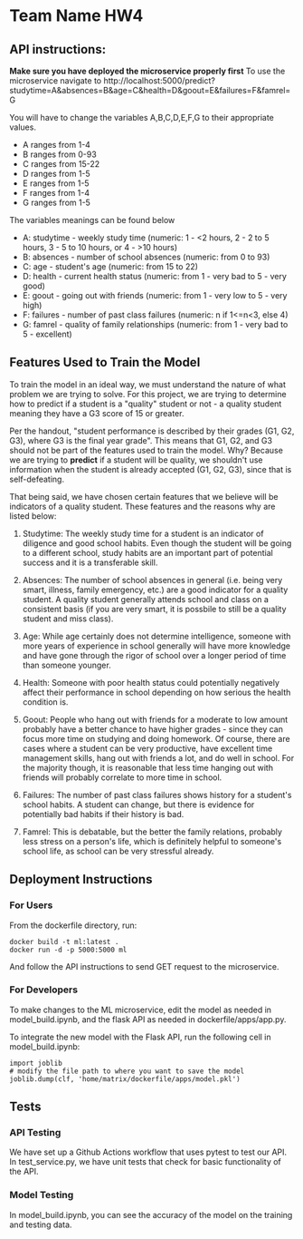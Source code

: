 # Team Name HW4

## API instructions:

**Make sure you have deployed the microservice properly first**
To use the microservice navigate to http://localhost:5000/predict?studytime=A&absences=B&age=C&health=D&goout=E&failures=F&famrel=G

You will have to change the variables A,B,C,D,E,F,G to their appropriate values.

- A ranges from 1-4
- B ranges from 0-93
- C ranges from 15-22
- D ranges from 1-5
- E ranges from 1-5
- F ranges from 1-4
- G ranges from 1-5

The variables meanings can be found below

- A: studytime - weekly study time (numeric: 1 - <2 hours, 2 - 2 to 5 hours, 3 - 5 to 10 hours, or 4 - >10 hours)
- B: absences - number of school absences (numeric: from 0 to 93)
- C: age - student's age (numeric: from 15 to 22)
- D: health - current health status (numeric: from 1 - very bad to 5 - very good)
- E: goout - going out with friends (numeric: from 1 - very low to 5 - very high)
- F: failures - number of past class failures (numeric: n if 1<=n<3, else 4)
- G: famrel - quality of family relationships (numeric: from 1 - very bad to 5 - excellent)


## Features Used to Train the Model

To train the model in an ideal way, we must understand the nature of what problem we are trying to solve.
For this project, we are trying to determine how to predict if a student is a "quality" student or not - 
a quality student meaning they have a G3 score of 15 or greater.

Per the handout, "student performance is described by their grades (G1, G2, G3), where G3 is the final year
grade". This means that G1, G2, and G3 should not be part of the features used to train the model. Why?
Because we are trying to **predict** if a student will be quality, we shouldn't use information when the 
student is already accepted (G1, G2, G3), since that is self-defeating.

That being said, we have chosen certain features that we believe will be indicators of a quality student.
These features and the reasons why are listed below:

1. Studytime: The weekly study time for a student is an indicator of diligence and good school habits.
              Even though the student will be going to a different school, study habits are an important
              part of potential success and it is a transferable skill.
              
2. Absences:  The number of school absences in general (i.e. being very smart, illness, family emergency, 
              etc.) are a good indicator for a quality student. A quality student generally attends 
              school and class on a consistent basis (if you are very smart, it is possbile to still be a
              quality student and miss class).
              
3. Age:       While age certainly does not determine intelligence, someone with more years of experience
              in school generally will have more knowledge and have gone through the rigor of school over
              a longer period of time than someone younger.
              
4. Health:    Someone with poor health status could potentially negatively affect their performance in school
              depending on how serious the health condition is.
              
5. Goout:     People who hang out with friends for a moderate to low amount probably have a better chance
              to have higher grades - since they can focus more time on studying and doing homework. Of 
              course, there are cases where a student can be very productive, have excellent time management
              skills, hang out with friends a lot, and do well in school. For the majority though, it is
              reasonable that less time hanging out with friends will probably correlate to more time in
              school.
              
6. Failures:  The number of past class failures shows history for a student's school habits. A student can
              change, but there is evidence for potentially bad habits if their history is bad.

7. Famrel:    This is debatable, but the better the family relations, probably less stress on a person's life,
              which is definitely helpful to someone's school life, as school can be very stressful already.

## Deployment Instructions

### For Users
From the dockerfile directory, run:

    docker build -t ml:latest .
    docker run -d -p 5000:5000 ml
    

And follow the API instructions to send GET request to the microservice.

### For Developers
To make changes to the ML microservice, edit the model as needed in model_build.ipynb, and the flask API as needed in dockerfile/apps/app.py. 

To integrate the new model with the Flask API, run the following cell in model_build.ipynb:

    import joblib
    # modify the file path to where you want to save the model
    joblib.dump(clf, 'home/matrix/dockerfile/apps/model.pkl')

## Tests 

### API Testing
We have set up a Github Actions workflow that uses pytest to test our API.
In test_service.py, we have unit tests that check for basic functionality of the API.


### Model Testing
In model_build.ipynb, you can see the accuracy of the model on the training and testing data.
